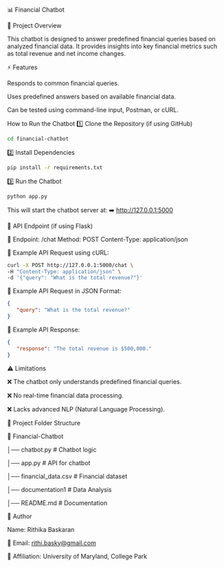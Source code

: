 📊 Financial Chatbot

📌 Project Overview

This chatbot is designed to answer predefined financial queries based on analyzed financial data.
It provides insights into key financial metrics such as total revenue and net income changes.

⚡ Features

Responds to common financial queries.

Uses predefined answers based on available financial data.

Can be tested using command-line input, Postman, or cURL.

How to Run the Chatbot
1️⃣ Clone the Repository (if using GitHub)
```bash git clone https://github.com/your-username/financial-chatbot.git
cd financial-chatbot
```
2️⃣ Install Dependencies
```bash
pip install -r requirements.txt
```
3️⃣ Run the Chatbot
```bash
python app.py
```
This will start the chatbot server at:
➡️ http://127.0.0.1:5000

🔗 API Endpoint (if using Flask)

📌 Endpoint: /chat
Method: POST
Content-Type: application/json

📌 Example API Request using cURL:
```bash
curl -X POST http://127.0.0.1:5000/chat \
-H "Content-Type: application/json" \
-d '{"query": "What is the total revenue?"}'
```
📌 Example API Request in JSON Format:
```json
{
   "query": "What is the total revenue?"
}
```
📌 Example API Response:
```json
{
   "response": "The total revenue is $500,000."
}
```
⚠️ Limitations

❌ The chatbot only understands predefined financial queries.

❌ No real-time financial data processing.

❌ Lacks advanced NLP (Natural Language Processing).

📂 Project Folder Structure

📂 Financial-Chatbot

│── chatbot.py          # Chatbot logic  

│── app.py              # API for chatbot  

│── financial_data.csv  # Financial dataset  

│── documentation1      # Data Analysis

│── README.md           # Documentation  


👤 Author

Name: Rithika Baskaran

📧 Email: rithi.basky@gmail.com

📌 Affiliation: University of Maryland, College Park


